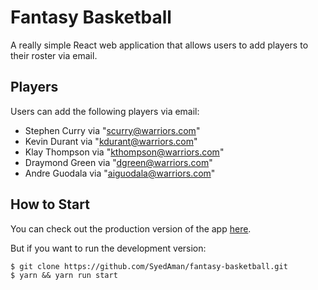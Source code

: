 # Fantasy Basketball

A really simple React web application that allows users to add players to their roster via email.

## Players

Users can add the following players via email:

- Stephen Curry via "scurry@warriors.com"
- Kevin Durant via "kdurant@warriors.com"
- Klay Thompson via "kthompson@warriors.com"
- Draymond Green via "dgreen@warriors.com"
- Andre Guodala via "aiguodala@warriors.com"

## How to Start

You can check out the production version of the app [here](https://syedaman.github.io/fantasy-basketball/).

But if you want to run the development version:

```
$ git clone https://github.com/SyedAman/fantasy-basketball.git
$ yarn && yarn run start
```
